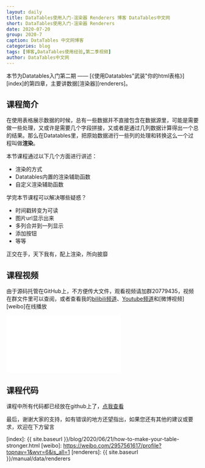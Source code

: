 ```yaml
---
layout: daily
title: DataTables使用入门-渲染器 Renderers 博客 DataTables中文网
short: DataTables使用入门-渲染器 Renderers
date: 2020-07-20
group: 2020-7
caption: DataTables 中文网博客
categories: blog
tags: [博客,DataTables使用经验,第二季视频]
author: DataTables中文网
---
```


本节为Datatables入门第二期 —— [《使用Datatables"武装"你的html表格》][index]的第四章，主要讲数据[渲染器][renderers]。

## 课程简介

在使用表格展示数据的时候，总有一些数据并不直接包含在数据源里，可能是需要做一些处理，又或许是需要几个字段拼接，又或者是通过几列数据计算得出一个总的结果。那么在Datatables里，把原始数据进行一些列的处理和转换这么一个过程叫做**渲染**。
<!--more-->

本节课程通过以下几个方面进行讲述：

- 渲染的方式
- Datatables内置的渲染辅助函数
- 自定义渲染辅助函数

学完本节课程可以解决哪些疑惑？

- 时间戳转变为可读
- 图片url显示出来
- 多列合并到一列显示
- 添加按钮
- 等等

正交在手，天下我有，配上渲染，所向披靡

## 课程视频

由于源码托管在GitHub上，不方便传大文件，观看视频请加群20779435，视频在群文件里可以查阅，或者查看我的[bilibili频道][bilibili]、[Youtube频道][youtube]和[微博视频][weibo]在线播放

<iframe flag="bilibili" src="//player.bilibili.com/player.html?aid=626467464&bvid=BV1bt4y1X7JV&cid=214884319&page=1" scrolling="no" border="0" frameborder="no" framespacing="0" allowfullscreen="true"> </iframe>

## 课程代码

课程中所有代码都已经放在github上了，[点我查看][github]

最后，谢谢大家的支持，如有错误的地方还望指出，如果您还有其他的建议或要求，欢迎在下方留言


[youtube]: https://www.youtube.com/playlist?list=PLfl1Raz12t6s43Fb--qDoIsBPKHEme7FO
[bilibili]: https://space.bilibili.com/618644465/channel/detail?cid=133983
[github]: https://github.com/ssy341/datatables-season2/tree/master/example05
[index]: {{ site.baseurl }}/blog/2020/06/21/how-to-make-your-table-stronger.html
[weibo]: https://weibo.com/2957561617/profile?topnav=1&wvr=6&is_all=1
[renderers]: {{ site.baseurl }}/manual/data/renderers
